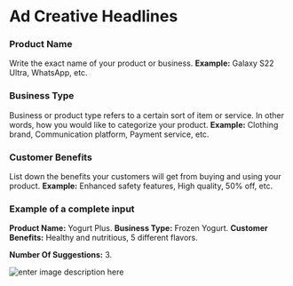 ﻿# Ad Creative Headlines
### **Product Name**

Write the exact name of your product or business.
**Example:** Galaxy S22 Ultra, WhatsApp, etc.

### **Business Type**

Business or product type refers to a certain sort of item or service. In other words, how you would like to categorize your product.
**Example:** Clothing brand, Communication platform, Payment service, etc.

### **Customer Benefits**

List down the benefits your customers will get from buying and using your product.
**Example:** Enhanced safety features, High quality, 50% off, etc.

### Example of a complete input

**Product Name:** Yogurt Plus.
**Business Type:** Frozen Yogurt.
**Customer Benefits:** Healthy and nutritious, 5 different flavors.

**Number Of Suggestions:** 3.

![enter image description here](https://copywriterpro-ai-tools.s3.amazonaws.com/Ad-Creative-Headlines.jpg)
